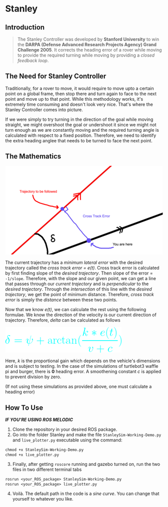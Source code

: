 # Stanley

## Introduction
> The Stanley Controller was developed by **Stanford University** to win the **DARPA (Defense Advanced Research Projects Agency) Grand Challenge 2005**. 
> It corrects the heading error of a rover while moving to provide the required turning while moving by providing a *closed feedback loop*.

## The Need for Stanley Controller
Traditionally, for a rover to move, it would require to move upto a certain point on a global frame, then stop there and turn again to face to the next point and move up to that point. While this methodology works, it's extremely time consuming and doesn't look very nice. That's where the Stanley Controller comes into picture. 

If we were simply to try turning in the direction of the goal while moving straight, we might overshoot the goal or undershoot it since we might not turn enough as we are constantly moving and the required turning angle is calculated with respect to a fixed position. Therefore, we need to identify the extra heading anglee that needs to be turned to face the next point.

## The Mathematics
![My Beautifully Drawn Stanley Explanation](https://github.com/CocaKhosla/Stanley/blob/images/StanleyImage.jpg?raw=true)

The current trajectory has a _minimum lateral error_ with the desired trajectory called the _cross track error = e(t)_. Cross track error is calculated by first finding slope of the _desired trajectory_. Then slope of the error = ```-1/slope```. Therefore, with the slope and our given point, we can get a line that passes through our _current trajectory_ and is _perpendicular_ to the _desired trajectory_. Through the _intersection_ of this line with the _desired trajectory_, we get the point of minimum distance. Therefore, _cross track error_ is simply the _distance_ between these two points.

Now that we know _e(t)_, we can calculate the rest using the following formulae. We know the direction of the velocity is our current direction of trajectory. Therefore, _delta_ can be calculated as follows

![Formula](https://github.com/CocaKhosla/Stanley/blob/images/CodeCogsEqn.png?raw=true)

Here, _k_ is the proportional gain which depends on the vehicle's dimensions and is subject to testing. In the case of the simulations of turtlebot3 waffle pi and burger, there is **0** heading error. A smoothening constant _c_ is applied to prevent division by zero.

(If not using these simulations as provided above, one must calculate a heading error)


## How To Use
__*IF YOU'RE USING ROS MELODIC*__
1. Clone the repository in your desired ROS package. 
2. Go into the folder Stanley and make the file ```StanleySim-Working-Demo.py``` and ```live_plotter.py``` executable using the command: 
```
chmod +x StanleySim-Working-Demo.py
chmod +x live_plotter.py
``` 
3. Finally, after getting ```roscore``` running and gazebo turned on, run the two files in two different terminal tabs
```
rosrun <your_ROS_package> StanleySim-Working-Demo.py
rosrun <your_ROS_package> live_plotter.py
```
4. Voilà. The default path in the code is a _sine curve_. You can change that yourself to whatever you like.
